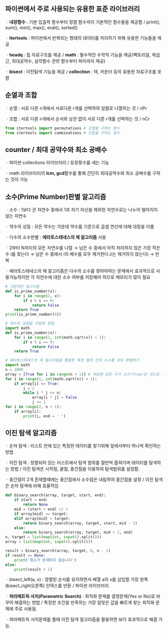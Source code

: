 ## 파이썬에서 주로 사용되는 유용한 표준 라이브러리

ㆍ**내장함수** : 기본 입출력 함수부터 정렬 함수까지 기본적인 함수들을 제공함 / print(), sum(), min(), max(), eval(), sorted()

ㆍ**itertools** : 파이썬에서 반복되는 형태의 데이터를 처리하기 위해 유용한 기능들을 제공

ㆍ**headq** : 힙 자료구조를 제공 / **math** : 필수적인 수학적 기능을 제공(팩토리얼, 제곱근, 최대공약수, 삼각함수 관련 함수부터 파이까지 제공)

ㆍ**bisect** : 이진탐색 기능을 제공 / **collection** : 덱, 카운터 등의 유용한 자료구조를 포함

## 순열과 조합

ㆍ순열 : 서로 다른 n개에서 서로다른 r개를 선택하여 일렬로 나열하는 것 / nPr

ㆍ조합 : 서로 다른 n개에서 순서와 상관 없이 서로 다른 r개를 선택하는 것 / nCr

``````python
from itertools import permutations # 순열을 구하는 함수
from itertools import combinations # 조합을 구하는 함수
``````

## counter / 최대 공약수와 최소 공배수

ㆍ파이썬 collections 라이브러리 / 등장횟수를 세는 기능

ㆍmath 라이브러리의 **lcm, gcd**함수를 통해 간단히 최대공약수와 최소 공배수를 구하는 것이 가능

## 소수(Prime Number)판별 알고리즘

ㆍ소수 : 1보다 큰 자연수 중에서 1과 자기 자신을 제외한 자연수로는 나누어 떨어지지 않는 자연수

ㆍ약수의 성질 : 모든 약수는 가운데 약수를 기준으로 곱셈 연산에 대해 대칭을 이룸 

ㆍ다수의 소수판별 : **에라토스테네스의 체 알고리즘** 사용

ㆍ2부터 N까지의 모든 자연수를 나열 → 남은 수 중에서 아직 처리하지 않은 가장 작은 수 i를 찾는다 → 남은 수 중에서 i의 배수를 모두 제거한다.(i는 제거하지 않는다) → 반복

ㆍ에라토스테네스의 체 알고리즘은 다수의 소수를 찾아야하는 문제에서 효과적으로 사용가능하지만 각 자연수에 대한 소수 여부를 저장해야 하므로 메모리가 많이 필요

``````python
# 기본적인 알고리즘
def is_prime_number(x):
	for i in range(2, x):
        if x % i == 0:
            return False
    return True
print(is_prime_number(4))

# 약수의 성질을 이용한 방법
import math
def is_prime_number(x):
    for i in range(2, int(math.sqrt(x)) + 1):
        if x % i == 0:
            return False
    return True

# 에라토스테네스의 체 알고리즘을 활용한 특정 범위 안의 소수를 모두 판별하기
import math
n = 1000
array = [True for i in range(n + 1)] # 처음엔 모든 수가 소수(True)인 것으로 초기화(0과 1은 제외)
for i in range(2, int(math.sqrt(n)) + 1):
    if array[i] == True:
        j = 2
        while i * j <= n:
            array[i * j] = False
            j += 1
for i in range(2, n + 1):
    if array[i]:
        print(i, end = ' ')
``````

## 이진 탐색 알고리즘

ㆍ순차 탐색 : 리스트 안에 있는 특정한 데이터를 찾기위해 앞에서부터 하나씩 확인하는 방법

ㆍ이진 탐색 : 정렬되어 있는 리스트에서 탐색 범위를 절반씩 좁혀가며 데이터를 탐색하는 방법 / 이진 탐색은 시작점, 끝점, 중간점을 이용하여 탐색범위를 설정함.

ㆍ중간점이 2개 존재할때에는 중간점에서 소수점은 내림하여 중간점을 설정 / 이진 탐색은 순차 탐색에 비해 효율적임

``````python
def binary_search(array, target, start, end):
    if start > end:
        return None
    mid = (start + end) // 2
    if array[mid] == target:
    elif array[mid] > target:
        return binary_search(array, target, start, mid - 1)
    else:
        return binary_search(array, target, mid + 1, end)
n, target = list(map(int, input().split()))
array = list(map(int, input().split()))

result = binary_search(array, target, 0, n - 1)
if result == None:
    print('원소가 존재하지 않습니다')
else:
    print(result + 1)
``````

ㆍbisect_left(a, x) : 정렬된 순서를 유지하면서 배열 a의 x를 삽입할 가장 왼쪽(bisect_right오른쪽) 인덱스를 반환 / 파이썬 라이브러리

ㆍ**파라메트릭 서치(Parametric Search)** : 최적화 문제를 결정문제(Yes or No)로 바꾸어 해결하는 방법 / 특정한 조건을 만족하는 가장 알맞은 값을 빠르게 찾는 최적화 문제에 주로 사용됨.

ㆍ파라메트릭 서치문제를 풀때 이진 탐색 알고리즘을 활용하면 보다 효과적으로 해결 가능.
